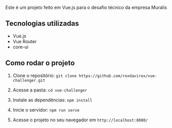 
Este é um projeto feito em Vue.js para o desafio técnico da empresa Muralis

## Tecnologias utilizadas

-   Vue.js
-   Vue Router
-   core-ui

## Como rodar o projeto

1.  Clone o repositório:
`git clone https://github.com/roxdavirox/vue-challenger.git` 

2. Acesse a pasta:
    `cd vue-challenger`

4.  Instale as dependências:
`npm install`

5.  Inicie o servidor:
`npm run serve` 

6.  Acesse o projeto no seu navegador em `http://localhost:8080/`
